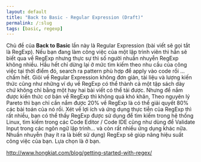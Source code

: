 ```yaml
---
layout: default
title: "Back to Basic - Regular Expression (Draft)"
permalink: /:slug
tags: [basic, regexp]
---
```


Chủ đề của **Back to Basic** lần này là Regular Expression (bài viết sẽ gọi tắt là RegExp). Nếu bạn đang làm công việc của một lập trình viên thì hẳn sẽ biết qua về RegExp nhưng thực sự thì số người nhuần nhuyễn RegExp không nhiều. Hầu hết chỉ dừng lại ở mức tìm kiếm theo nhu cầu của công việc tại thời điểm đó, search ra pattern phù hợp để apply vào code rồi ... chấm hết. Giỏi về Regular Expression không đơn giản, tài liệu và lượng kiến thức cũng như những ví dụ về RegExp có thể thành cả một tập sách dày chứ không chỉ bằng một hay hai bài viết có thể tải được. Nhưng để nắm được kiến thức cơ bản về RegExp thì không quá khó khăn, Theo nguyên lý Pareto thì bạn chỉ cần nắm được 20% về RegExp là có thể giải quyết 80% các bài toán của nó rồi. Xét về lợi ích và ứng dụng thực tiễn của RegExp thì rất nhiều, bạn có thể thấy RegExp được sử dụng để tìm kiếm trong hệ thống Linux, tìm kiếm trong các Code Editor / Code IDE cũng như dùng để Validate Input trong các ngôn ngữ lập trình... và còn rất nhiều ứng dụng khác nữa. Nhuần nhuyễn (hay ít ra là biết sử dụng) RegExp sẽ giúp nâng hiệu suất công việc của bạn. Lựa chọn là ở bạn.

http://www.hongkiat.com/blog/getting-started-with-regex/



